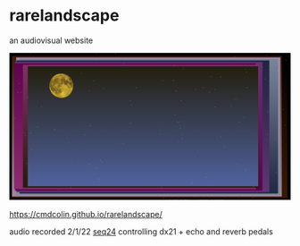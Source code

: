 # rarelandscape

an audiovisual website

![](img/1.png)

https://cmdcolin.github.io/rarelandscape/

audio recorded 2/1/22
[seq24](https://filter24.org/seq24/download.html) controlling dx21 + echo and reverb pedals
